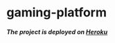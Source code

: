 # gaming-platform
##### The project is deployed on [Heroku](https://gamesite-mingxiong.herokuapp.com/gamelist)
